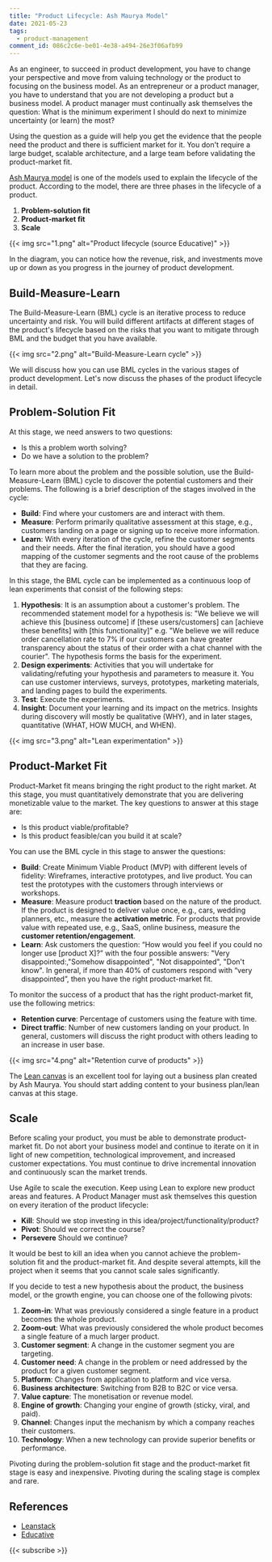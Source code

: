```yaml
---
title: "Product Lifecycle: Ash Maurya Model"
date: 2021-05-23
tags:
  - product-management
comment_id: 086c2c6e-be01-4e38-a494-26e3f06afb99
---
```


As an engineer, to succeed in product development, you have to change your perspective and move from valuing technology or the product to focusing on the business model. As an entrepreneur or a product manager, you have to understand that you are not developing a product but a business model. A product manager must continually ask themselves the question: What is the minimum experiment I should do next to minimize uncertainty (or learn) the most?

Using the question as a guide will help you get the evidence that the people need the product and there is sufficient market for it. You don't require a large budget, scalable architecture, and a large team before validating the product-market fit.

[Ash Maurya model](https://leanstack.com/) is one of the models used to explain the lifecycle of the product. According to the model, there are three phases in the lifecycle of a product.

1. **Problem-solution fit**
2. **Product-market fit**
3. **Scale**

{{< img src="1.png" alt="Product lifecycle (source Educative)" >}}

In the diagram, you can notice how the revenue, risk, and investments move up or down as you progress in the journey of product development.

## Build-Measure-Learn

The Build-Measure-Learn (BML) cycle is an iterative process to reduce uncertainty and risk. You will build different artifacts at different stages of the product's lifecycle based on the risks that you want to mitigate through BML and the budget that you have available.

{{< img src="2.png" alt="Build-Measure-Learn cycle" >}}

We will discuss how you can use BML cycles in the various stages of product development. Let's now discuss the phases of the product lifecycle in detail.

## Problem-Solution Fit

At this stage, we need answers to two questions:

- Is this a problem worth solving?
- Do we have a solution to the problem?

To learn more about the problem and the possible solution, use the Build-Measure-Learn (BML) cycle to discover the potential customers and their problems. The following is a brief description of the stages involved in the cycle:

- **Build**: Find where your customers are and interact with them.
- **Measure**: Perform primarily qualitative assessment at this stage, e.g., customers landing on a page or signing up to receive more information.
- **Learn**: With every iteration of the cycle, refine the customer segments and their needs. After the final iteration, you should have a good mapping of the customer segments and the root cause of the problems that they are facing.

In this stage, the BML cycle can be implemented as a continuous loop of lean experiments that consist of the following steps:

1. **Hypothesis**: It is an assumption about a customer's problem. The recommended statement model for a hypothesis is: "We believe we will achieve this [business outcome] if [these users/customers] can [achieve these benefits] with [this functionality]" e.g. "We believe we will reduce order cancellation rate to 7% if our customers can have greater transparency about the status of their order with a chat channel with the courier". The hypothesis forms the basis for the experiment.
2. **Design experiments**: Activities that you will undertake for validating/refuting your hypothesis and parameters to measure it. You can use customer interviews, surveys, prototypes, marketing materials, and landing pages to build the experiments.
3. **Test**: Execute the experiments.
4. **Insight**: Document your learning and its impact on the metrics. Insights during discovery will mostly be qualitative (WHY), and in later stages, quantitative (WHAT, HOW MUCH, and WHEN).

{{< img src="3.png" alt="Lean experimentation" >}}

## Product-Market Fit

Product-Market fit means bringing the right product to the right market. At this stage, you must quantitatively demonstrate that you are delivering monetizable value to the market. The key questions to answer at this stage are:

- Is this product viable/profitable?
- Is this product feasible/can you build it at scale?

You can use the BML cycle in this stage to answer the questions:

- **Build**: Create Minimum Viable Product (MVP) with different levels of fidelity: Wireframes, interactive prototypes, and live product. You can test the prototypes with the customers through interviews or workshops.
- **Measure**: Measure product **traction** based on the nature of the product. If the product is designed to deliver value once, e.g., cars, wedding planners, etc., measure the **activation metric**. For products that provide value with repeated use, e.g., SaaS, online business, measure the **customer retention/engagement**.
- **Learn**: Ask customers the question: “How would you feel if you could no longer use [product X]?” with the four possible answers: "Very disappointed:,"Somehow disappointed", "Not disappointed", "Don't know". In general, if more than 40% of customers respond with “very disappointed”, then you have the right product-market fit.

To monitor the success of a product that has the right product-market fit, use the following metrics:

- **Retention curve**: Percentage of customers using the feature with time.
- **Direct traffic**: Number of new customers landing on your product. In general, customers will discuss the right product with others leading to an increase in user base.

{{< img src="4.png" alt="Retention curve of products" >}}

The [Lean canvas](https://blog.leanstack.com/what-is-the-right-fill-order-for-a-lean-canvas/) is an excellent tool for laying out a business plan created by Ash Maurya. You should start adding content to your business plan/lean canvas at this stage.

## Scale

Before scaling your product, you must be able to demonstrate product-market fit. Do not abort your business model and continue to iterate on it in light of new competition, technological improvement, and increased customer expectations. You must continue to drive incremental innovation and continuously scan the market trends.

Use Agile to scale the execution. Keep using Lean to explore new product areas and features. A Product Manager must ask themselves this question on every iteration of the product lifecycle:

- **Kill**: Should we stop investing in this idea/project/functionality/product?
- **Pivot**: Should we correct the course?
- **Persevere** Should we continue?

It would be best to kill an idea when you cannot achieve the problem-solution fit and the product-market fit. And despite several attempts, kill the project when it seems that you cannot scale sales significantly.

If you decide to test a new hypothesis about the product, the business model, or the growth engine, you can choose one of the following pivots:

1. **Zoom-in**: What was previously considered a single feature in a product becomes the whole product.
2. **Zoom-out**: What was previously considered the whole product becomes a single feature of a much larger product.
3. **Customer segment**: A change in the customer segment you are targeting.
4. **Customer need**: A change in the problem or need addressed by the product for a given customer segment.
5. **Platform**: Changes from application to platform and vice versa.
6. **Business architecture**: Switching from B2B to B2C or vice versa.
7. **Value capture**: The monetisation or revenue model.
8. **Engine of growth**: Changing your engine of growth (sticky, viral, and paid).
9. **Channel**: Changes input the mechanism by which a company reaches their customers.
10. **Technology**: When a new technology can provide superior benefits or performance.

Pivoting during the problem-solution fit stage and the product-market fit stage is easy and inexpensive. Pivoting during the scaling stage is complex and rare.

## References

- [Leanstack](https://leanstack.com/)
- [Educative](https://www.educative.io/)

{{< subscribe >}}
